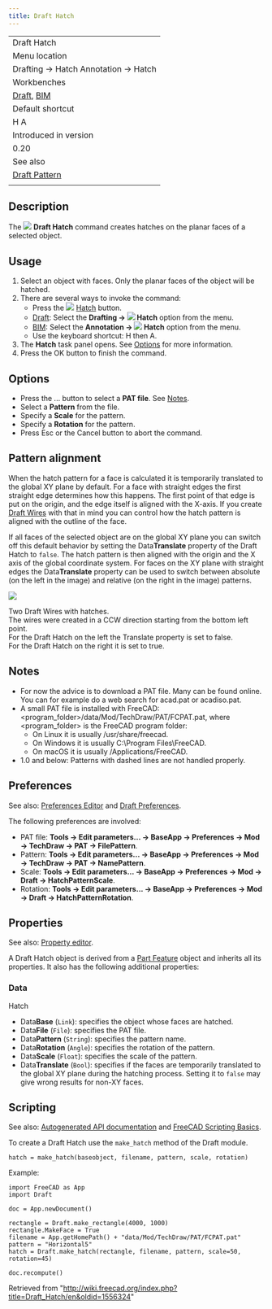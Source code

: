 ```yaml
---
title: Draft Hatch
---
```


|                                                                                    |
| ---------------------------------------------------------------------------------- |
| Draft Hatch                                                                        |
| Menu location                                                                      |
| Drafting → Hatch Annotation → Hatch                                                |
| Workbenches                                                                        |
| [Draft](/Draft_Workbench "Draft Workbench"), [BIM](/BIM_Workbench "BIM Workbench") |
| Default shortcut                                                                   |
| H A                                                                                |
| Introduced in version                                                              |
| 0.20                                                                               |
| See also                                                                           |
| [Draft Pattern](/Draft_Pattern "Draft Pattern")                                    |
|                                                                                    |

## Description

The ![](/images/Draft_Hatch.svg) **Draft Hatch** command creates hatches on the planar faces of a selected object.

## Usage

1. Select an object with faces. Only the planar faces of the object will be hatched.
2. There are several ways to invoke the command:
   - Press the ![](/images/Draft_Hatch.svg) [Hatch](/Draft_Hatch "Draft Hatch") button.
   - [Draft](/Draft_Workbench "Draft Workbench"): Select the **Drafting → ![](/images/Draft_Hatch.svg) Hatch** option from the menu.
   - [BIM](/BIM_Workbench "BIM Workbench"): Select the **Annotation → ![](/images/Draft_Hatch.svg) Hatch** option from the menu.
   - Use the keyboard shortcut: H then A.
3. The **Hatch** task panel opens. See [Options](#Options) for more information.
4. Press the OK button to finish the command.

## Options

- Press the ... button to select a **PAT file**. See [Notes](#Notes).
- Select a **Pattern** from the file.
- Specify a **Scale** for the pattern.
- Specify a **Rotation** for the pattern.
- Press Esc or the Cancel button to abort the command.

## Pattern alignment

When the hatch pattern for a face is calculated it is temporarily translated to the global XY plane by default. For a face with straight edges the first straight edge determines how this happens. The first point of that edge is put on the origin, and the edge itself is aligned with the X-axis. If you create [Draft Wires](/Draft_Wire "Draft Wire") with that in mind you can control how the hatch pattern is aligned with the outline of the face.

If all faces of the selected object are on the global XY plane you can switch off this default behavior by setting the Data**Translate** property of the Draft Hatch to `false`. The hatch pattern is then aligned with the origin and the X axis of the global coordinate system. For faces on the XY plane with straight edges the Data**Translate** property can be used to switch between absolute (on the left in the image) and relative (on the right in the image) patterns.

![](/images/Draft_Hatch_alignment.png)

Two Draft Wires with hatches.  
The wires were created in a CCW direction starting from the bottom left point.  
For the Draft Hatch on the left the Translate property is set to false.  
For the Draft Hatch on the right it is set to true.

## Notes

- For now the advice is to download a PAT file. Many can be found online. You can for example do a web search for acad.pat or acadiso.pat.
- A small PAT file is installed with FreeCAD: <program_folder>/data/Mod/TechDraw/PAT/FCPAT.pat, where <program_folder> is the FreeCAD program folder:
  - On Linux it is usually /usr/share/freecad.
  - On Windows it is usually C:\Program Files\FreeCAD.
  - On macOS it is usually /Applications/FreeCAD.
- 1.0 and below: Patterns with dashed lines are not handled properly.

## Preferences

See also: [Preferences Editor](/Preferences_Editor "Preferences Editor") and [Draft Preferences](/Draft_Preferences "Draft Preferences").

The following preferences are involved:

- PAT file: **Tools → Edit parameters... → BaseApp → Preferences → Mod → TechDraw → PAT → FilePattern**.
- Pattern: **Tools → Edit parameters... → BaseApp → Preferences → Mod → TechDraw → PAT → NamePattern**.
- Scale: **Tools → Edit parameters... → BaseApp → Preferences → Mod → Draft → HatchPatternScale**.
- Rotation: **Tools → Edit parameters... → BaseApp → Preferences → Mod → Draft → HatchPatternRotation**.

## Properties

See also: [Property editor](/Property_editor "Property editor").

A Draft Hatch object is derived from a [Part Feature](/Part_Feature "Part Feature") object and inherits all its properties. It also has the following additional properties:

### Data

Hatch

- Data**Base** (`Link`): specifies the object whose faces are hatched.
- Data**File** (`File`): specifies the PAT file.
- Data**Pattern** (`String`): specifies the pattern name.
- Data**Rotation** (`Angle`): specifies the rotation of the pattern.
- Data**Scale** (`Float`): specifies the scale of the pattern.
- Data**Translate** (`Bool`): specifies if the faces are temporarily translated to the global XY plane during the hatching process. Setting it to `false` may give wrong results for non-XY faces.

## Scripting

See also: [Autogenerated API documentation](https://freecad.github.io/SourceDoc/) and [FreeCAD Scripting Basics](/FreeCAD_Scripting_Basics "FreeCAD Scripting Basics").

To create a Draft Hatch use the `make_hatch` method of the Draft module.

```
hatch = make_hatch(baseobject, filename, pattern, scale, rotation)

```

Example:

```
import FreeCAD as App
import Draft

doc = App.newDocument()

rectangle = Draft.make_rectangle(4000, 1000)
rectangle.MakeFace = True
filename = App.getHomePath() + "data/Mod/TechDraw/PAT/FCPAT.pat"
pattern = "Horizontal5"
hatch = Draft.make_hatch(rectangle, filename, pattern, scale=50, rotation=45)

doc.recompute()

```

Retrieved from "<http://wiki.freecad.org/index.php?title=Draft_Hatch/en&oldid=1556324>"
